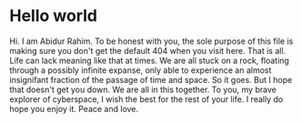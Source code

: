 # Hello world

Hi. I am Abidur Rahim. To be honest with you, the sole purpose of this file is making sure you don't get the default 404 when you visit here. That is all. Life can lack meaning like that at times. We are all stuck on a rock, floating through a possibly infinite expanse, only able to experience an almost insignifant fraction of the passage of time and space. So it goes. But I hope that doesn't get you down. We are all in this together. To you, my brave explorer of cyberspace, I wish the best for the rest of your life. I really do hope you enjoy it. Peace and love.
